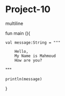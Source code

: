 # Project-10
multiline

fun main (){

    val message:String = """
  
        Hello,
        My Name is Mahmoud
        How are you?
  """      
    
    println(message)
}
